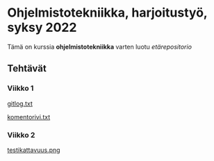 # Ohjelmistotekniikka, harjoitustyö, syksy 2022

Tämä on kurssia **ohjelmistotekniikka** varten luotu *etärepositorio*

## Tehtävät

### Viikko 1

[gitlog.txt](https://github.com/LottaHyppyra/ot-harjoitustyo/blob/master/laskarit/viikko1/gitlog.txt)

[komentorivi.txt](https://github.com/LottaHyppyra/ot-harjoitustyo/blob/master/laskarit/viikko1/komentorivi.txt)

### Viikko 2

[testikattavuus.png](https://github.com/LottaHyppyra/ot-harjoitustyo/blob/master/laskarit/viikko2/testikattavuus.png)
